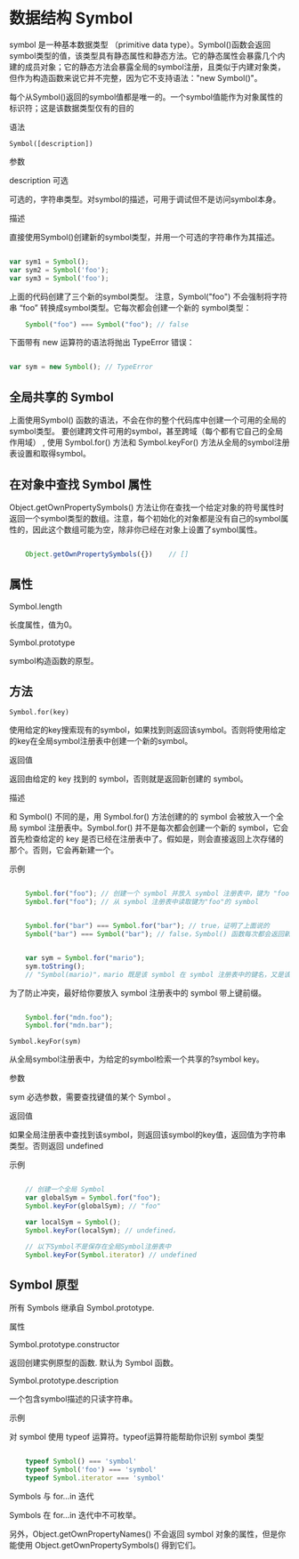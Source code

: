 # 数据结构 Symbol

symbol 是一种基本数据类型 （primitive data type）。Symbol()函数会返回symbol类型的值，该类型具有静态属性和静态方法。它的静态属性会暴露几个内建的成员对象；它的静态方法会暴露全局的symbol注册，且类似于内建对象类，但作为构造函数来说它并不完整，因为它不支持语法："new Symbol()"。

每个从Symbol()返回的symbol值都是唯一的。一个symbol值能作为对象属性的标识符；这是该数据类型仅有的目的

语法

`Symbol([description])`


参数

description 可选

可选的，字符串类型。对symbol的描述，可用于调试但不是访问symbol本身。 

描述

直接使用Symbol()创建新的symbol类型，并用一个可选的字符串作为其描述。

```javascript

var sym1 = Symbol();
var sym2 = Symbol('foo');
var sym3 = Symbol('foo');

```

上面的代码创建了三个新的symbol类型。 注意，Symbol("foo") 不会强制将字符串 “foo” 转换成symbol类型。它每次都会创建一个新的 symbol类型：

```javascript
    Symbol("foo") === Symbol("foo"); // false
```

下面带有 new 运算符的语法将抛出 TypeError 错误：

```javascript

var sym = new Symbol(); // TypeError

```


## 全局共享的 Symbol

上面使用Symbol() 函数的语法，不会在你的整个代码库中创建一个可用的全局的symbol类型。 要创建跨文件可用的symbol，甚至跨域（每个都有它自己的全局作用域） , 使用 Symbol.for() 方法和  Symbol.keyFor() 方法从全局的symbol注册表设置和取得symbol。

## 在对象中查找 Symbol 属性

Object.getOwnPropertySymbols() 方法让你在查找一个给定对象的符号属性时返回一个symbol类型的数组。注意，每个初始化的对象都是没有自己的symbol属性的，因此这个数组可能为空，除非你已经在对象上设置了symbol属性。

```javascript

    Object.getOwnPropertySymbols({})    // []

```

## 属性


Symbol.length

长度属性，值为0。

Symbol.prototype

symbol构造函数的原型。 

## 方法

`Symbol.for(key)`

使用给定的key搜索现有的symbol，如果找到则返回该symbol。否则将使用给定的key在全局symbol注册表中创建一个新的symbol。

返回值

返回由给定的 key 找到的 symbol，否则就是返回新创建的 symbol。

描述

和 Symbol() 不同的是，用 Symbol.for() 方法创建的的 symbol 会被放入一个全局 symbol 注册表中。Symbol.for() 并不是每次都会创建一个新的 symbol，它会首先检查给定的 key 是否已经在注册表中了。假如是，则会直接返回上次存储的那个。否则，它会再新建一个。

示例

```javascript

    Symbol.for("foo"); // 创建一个 symbol 并放入 symbol 注册表中，键为 "foo"
    Symbol.for("foo"); // 从 symbol 注册表中读取键为"foo"的 symbol


    Symbol.for("bar") === Symbol.for("bar"); // true，证明了上面说的
    Symbol("bar") === Symbol("bar"); // false，Symbol() 函数每次都会返回新的一个 symbol


    var sym = Symbol.for("mario");
    sym.toString();
    // "Symbol(mario)"，mario 既是该 symbol 在 symbol 注册表中的键名，又是该 symbol 自身的描述字符串

```

为了防止冲突，最好给你要放入 symbol 注册表中的 symbol 带上键前缀。

```javascript

    Symbol.for("mdn.foo");
    Symbol.for("mdn.bar");

```


`Symbol.keyFor(sym)`

从全局symbol注册表中，为给定的symbol检索一个共享的?symbol key。 

参数

sym    必选参数，需要查找键值的某个 Symbol 。 

返回值

如果全局注册表中查找到该symbol，则返回该symbol的key值，返回值为字符串类型。否则返回 undefined 

示例

```javascript

    // 创建一个全局 Symbol
    var globalSym = Symbol.for("foo");
    Symbol.keyFor(globalSym); // "foo"

    var localSym = Symbol();
    Symbol.keyFor(localSym); // undefined，

    // 以下Symbol不是保存在全局Symbol注册表中
    Symbol.keyFor(Symbol.iterator) // undefined

```

## Symbol 原型

所有 Symbols 继承自 Symbol.prototype.

属性

Symbol.prototype.constructor

返回创建实例原型的函数. 默认为 Symbol 函数。

Symbol.prototype.description

一个包含symbol描述的只读字符串。 

示例

对 symbol 使用 typeof 运算符。typeof运算符能帮助你识别 symbol 类型

```javascript

    typeof Symbol() === 'symbol'
    typeof Symbol('foo') === 'symbol'
    typeof Symbol.iterator === 'symbol'

```

Symbols 与 for...in 迭代

Symbols 在 for...in 迭代中不可枚举。

另外，Object.getOwnPropertyNames() 不会返回 symbol 对象的属性，但是你能使用 Object.getOwnPropertySymbols() 得到它们。

